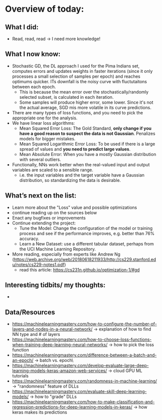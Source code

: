 # Overview of today: 
## What I did:  
- Read, read, read -> I need more knowledge!
## What I now know:
- Stochastic GD, the DL approach I used for the Pima Indians set, computes errors and updates weights in faster iterations (since it only processes a small selection of samples per epoch) and reaches optimums quicker. ITs downfall is the noisy curve with fluctutaitons between each epoch.
    - This is because the mean error over the stochastically/randomly selected subset, is calculated in each iteration. 
    - Some samples will produce higher error, some lower. Since it's not the actual average, SGD mis more volatile in its curve predictions.
- There are many types of loss functions, and you need to pick the appropriate one for the analysis.
- We have linear loss algorithms:
    - Mean Squared Error Loss: The Gold Standard, **only change if you have a good reason to suspect the data is not Gaussian**. Penalizes models for bigger mistakes.
    - Mean Squared Logarithmic Error Loss: To be used if there is a large spread of values and **you need to predict large values**.
    - Mean Absolute Error: When you have a mostly Gaussian distribution with several outliers.
- Functionally, NNs work better when the real-valued input and output variables are scaled to a sensible range. 
    - i.e. the input variables and the target variable have a Gaussian distribution, so standardizing the data is desirable.
## What’s next on the list:
- Learn more about the "Loss" value and possible optimizations
- continue reading up on the sources below
- Enact any bugfixes or improvements
- Continue extending the project:
    - Tune the Model: Change the configuration of the model or training process and see if the performance improves, e.g. better than 76% accuracy.
    - Learn a New Dataset: use a different tabular dataset, perhaps from the UCI Machine Learning Repository.
- More reading, especially from experts like Andrew Ng (https://web.archive.org/web/20180618211933/http://cs229.stanford.edu/notes/cs229-notes1.pdf)
    - read this article: https://cs231n.github.io/optimization-1/#gd
## Interesting tidbits/ my thoughts:
- 
## Data/Resources
- https://machinelearningmastery.com/how-to-configure-the-number-of-layers-and-nodes-in-a-neural-network/ -> explanation of how to find NN type and # of layers
- https://machinelearningmastery.com/how-to-choose-loss-functions-when-training-deep-learning-neural-networks/ -> how to pick the loss function
- https://machinelearningmastery.com/difference-between-a-batch-and-an-epoch/ -> batch vs. epoch\
- https://machinelearningmastery.com/develop-evaluate-large-deep-learning-models-keras-amazon-web-services/ -> cloud GPU ML tutorials 
- https://machinelearningmastery.com/randomness-in-machine-learning/ -> "randomness" feature of DLLs
- https://machinelearningmastery.com/evaluate-skill-deep-learning-models/ -> how to "grade" DLLs
- https://machinelearningmastery.com/how-to-make-classification-and-regression-predictions-for-deep-learning-models-in-keras/ -> how keras makes its predictions
